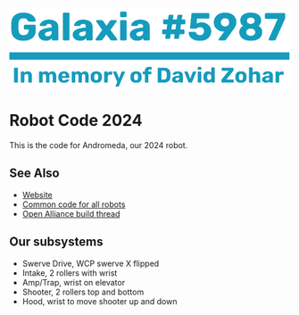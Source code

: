 ![](important-files/markdown/logo.png)
# Robot Code 2024
This is the code for Andromeda, our 2024 robot.

## See Also
 - [Website](https://galaxia5987.com)
 - [Common code for all robots](https://github.com/Galaxia5987/common)
 - [Open Alliance build thread](https://www.chiefdelphi.com/t/frc-5987-galaxia-2024-build-thread-open-alliance)

## Our subsystems
 - Swerve Drive, WCP swerve X flipped
 - Intake, 2 rollers with wrist
 - Amp/Trap, wrist on elevator
 - Shooter, 2 rollers top and bottom
 - Hood, wrist to move shooter up and down